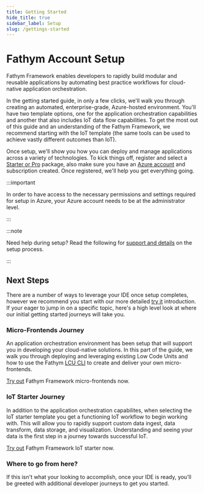 ```yaml
---
title: Getting Started
hide_title: true
sidebar_label: Setup
slug: /gettings-started
---
```


# Fathym Account Setup

Fathym Framework enables developers to rapidly build modular and reusable applications by automating best practice workflows for cloud-native application orchestration.

In the getting started guide, in only a few clicks, we'll walk you through creating an automated, enterprise-grade, Azure-hosted environment.  You'll have two template options, one for the application orchestration capabilities and another that also includes IoT data flow capabilities.  To get the most out of this guide and an understanding of the Fathym Framework, we recommend starting with the IoT template (the same tools can be used to achieve vastly different outcomes than IoT).  

Once setup, we'll show you how you can deploy and manage applications across a variety of technologies.  To kick things off, register and select a [Starter or Pro](https://www.fathym-it.com/billing/lcu) package, also make sure you have an [Azure account](https://azure.microsoft.com/en-us/free/) and subscription created.  Once registered, we'll help you get everything going.

:::important

In order to have access to the necessary permissions and settings required for setup in Azure, your Azure account needs to be at the administrator level.

:::

:::note

Need help during setup?  Read the following for [support and details](getting-started/enterprise-setup-explained) on the setup process.

:::

## Next Steps

There are a number of ways to leverage your IDE once setup completes, however we recommend you start with our more detailed [try it](getting-started/try-it) introduction.  If your eager to jump in on a specific topic, here's a high level look at where our initial getting started journeys will take you.

### Micro-Frontends Journey

An application orchestration environment has been setup that will support you in developing your cloud-native solutions.  In this part of the guide, we walk you through deploying and leveraging existing Low Code Units and how to use the Fathym [LCU CLI](developers/applications/cli) to create and deliver your own micro-frontends.

[Try out](getting-started/try-it/micro-frontends) Fathym Framework micro-frontends now.

### IoT Starter Journey

In addition to the application orchestration capabilites, when selecting the IoT starter template you get a functioning IoT workflow to begin working with.  This will allow you to rapidly support custom data ingest, data transform, data storage, and visualization.  Understanding and seeing your data is the first step in a journey towards successful IoT.

[Try out](getting-started/try-it/iot) Fathym Framework IoT starter now.

### Where to go from here?

If this isn't what your looking to accomplish, once your IDE is ready, you'll be greeted with additional developer journeys to get you started.
